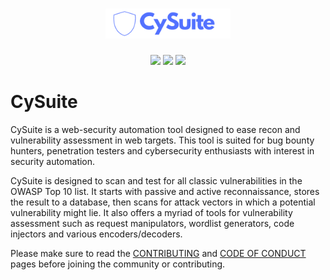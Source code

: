 <h1 align="center">
  <img src="assets/img/icons/cysuite.png" alt="CySuite logo" width="200px"></a>
  <br>
</h1>

<p align="center">
  <img src="https://img.shields.io/badge/contributions-welcome-brightgreen.svg?style=flat" />
  <img src="https://badges.frapsoft.com/os/v1/open-source.svg?v=103" />
  <img src="https://img.shields.io/badge/Maintained%3F-yes-green.svg" />
</p>

# CySuite
CySuite is a web-security automation tool designed to ease recon and vulnerability assessment in web targets. This tool is suited for bug bounty hunters, penetration testers and cybersecurity enthusiasts with interest in security automation. 

CySuite is designed to scan and test for all classic vulnerabilities in the OWASP Top 10 list. It starts with passive and active reconnaissance, stores the result to a database, then scans for attack vectors in which a potential vulnerability might lie. It also offers a myriad of tools for vulnerability assessment such as request manipulators, wordlist generators, code injectors and various encoders/decoders.

Please make sure to read the [CONTRIBUTING](CONTRIBUTING.md) and [CODE OF CONDUCT](CODE_OF_CONDUCT.md) pages before joining the community or contributing.


